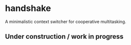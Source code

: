 # handshake

A minimalistic context switcher for cooperative multitasking.

## Under construction / work in progress
